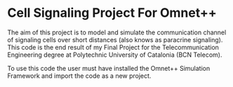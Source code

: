 # Cell Signaling Project For Omnet++

The aim of this project is to model and simulate the communication channel of 
signaling cells over short distances (also knows as paracrine signaling). This
code is the end result of my Final Project for the Telecommunication 
Engineering degree at Polytechnic University of Catalonia (BCN Telecom).

To use this code the user must have installed the Omnet++ Simulation Framework 
and import the code as a new project.

